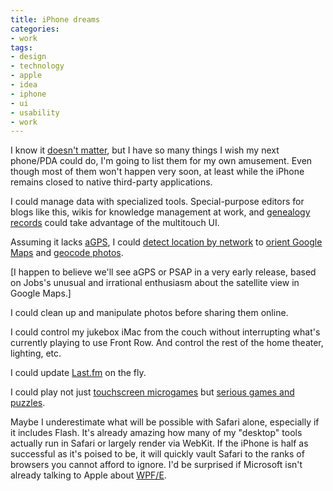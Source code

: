 ```yaml
---
title: iPhone dreams
categories:
- work
tags:
- design
- technology
- apple
- idea
- iphone
- ui
- usability
- work
---
```


I know it [doesn't matter][1], but I have so many things I wish my next phone/PDA could do, I'm going to list them for my own amusement.  Even though most of them won't happen very soon, at least while the iPhone remains closed to native third-party applications.

I could manage data with specialized tools.  Special-purpose editors for blogs like this, wikis for knowledge management at work, and [genealogy records][2] could take advantage of the multitouch UI.

Assuming it lacks [aGPS][3], I could [detect location by network][4] to [orient Google Maps][5] and [geocode photos][6].

[I happen to believe we'll see aGPS or PSAP in a very early release, based on Jobs's unusual and irrational enthusiasm about the satellite view in Google Maps.]

I could clean up and manipulate photos before sharing them online.

I could control my jukebox iMac from the couch without interrupting what's currently playing to use Front Row.  And control the rest of the home theater, lighting, etc.

I could update [Last.fm][7] on the fly.

I could play not just [touchscreen microgames][8] but [serious games and puzzles][9].

Maybe I underestimate what will be possible with Safari alone, especially if it includes Flash.  It's already amazing how many of my "desktop" tools actually run in Safari or largely render via WebKit.  If the iPhone is half as successful as it's poised to be, it will quickly vault Safari to the ranks of browsers you cannot afford to ignore.  I'd be surprised if Microsoft isn't already talking to Apple about [WPF/E][10].

   [1]: http://hans.gerwitz.com/2007/01/10/my-thoughts-on-the-iphone.html
   [2]: http://www.gerwitz.com/genealogy/
   [3]: http://www.radio-electronics.com/info/cellulartelecomms/location_services/assisted_gps.php
   [4]: http://www.plazes.com/
   [5]: http://mehere.glenmurphy.com/
   [6]: http://www.flickr.com/map/
   [7]: http://last.fm/
   [8]: http://www.grapefrukt.com/blog/pipes/
   [9]: http://www.sente.ch/software/goban/
   [10]: http://msdn2.microsoft.com/en-us/asp.net/bb187358.aspx
